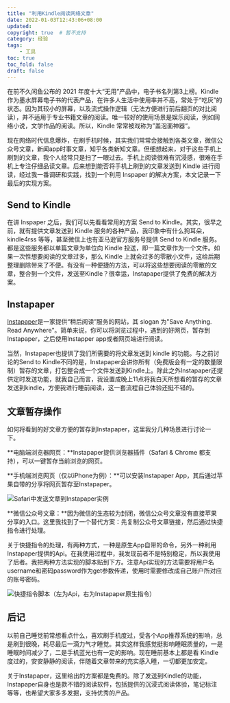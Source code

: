 ```yaml
---
title: "利用Kindle阅读网络文章"
date: 2022-01-03T12:43:06+08:00
updated:
copyright: true  # 暂不支持
category: 经验
tags:
    - 工具
toc: true
toc_fold: false
draft: false
---
```


在前不久闲鱼公布的 2021 年度十大“无用”产品中，电子书名列第3上榜。Kindle 作为墨水屏幕电子书的代表产品，在许多人生活中使用率并不高，常处于“吃灰”的状态。因为其较小的屏幕，以及流式操作逻辑（无法方便进行前后翻页的对比阅读），并不适用于专业书籍文章的阅读。唯一较好的使用场景是娱乐阅读，例如网络小说，文学作品的阅读。所以，Kindle 常常被戏称为”盖泡面神器“。

现在网络时代信息爆炸，在刷手机时候，其实我们常常会接触到各类文章，微信公众号文章，新闻app时事文章，知乎各类新知文章。但细想起来，对于这些手机上刷到的文章，我个人经常只是扫了一眼过去。手机上阅读很难有沉浸感，很难在手机上专注仔细品读文章。后来想到能否将手机上刷到的文章发送到 Kindle 进行阅读，经过我一番调研和实践，找到一个利用 Inspaper 的解决方案，本文记录一下最后的实现方案。

<!--more-->

## Send to Kindle

在讲 Inspaper 之后，我们可以先看看常用的方案 Send to Kindle。其实，很早之前，就有提供文章发送到 Kindle 服务的各种产品，我印象中有什么狗耳朵，kindle4rss 等等，甚至微信上也有亚马逊官方服务号提供 Send to Kindle 服务。都是这些服务都以单篇文章为单位向 Kindle 投送，即一篇文章作为一个文件。如果一次性想要阅读的文章过多，那么 Kindle 上就会过多的零散小文件，这给后期整理删除带来了不便。有没有一种便捷的方法，可以将这些想要阅读的零散的文章，整合到一个文件，发送至Kindle？很幸运，Instapaper提供了免费的解决方案。

## Instapaper

[Instapaper](https://www.instapaper.com/)是一家提供“稍后阅读”服务的网站，其 slogan 为"Save Anything. Read Anywhere"。简单来说，你可以将浏览过程中，遇到的好网页，暂存到Instapaper，之后使用Instapper app或者网页端进行阅读。

当然，Instapaper也提供了我们所需要的将文章发送到 kindle 的功能。与之前讨论的Send to Kindle不同的是，Instapaper会讲你所有（免费版会有一定的数量限制）暂存的文章，打包整合成一个文件发送到Kindle上。除此之外Instapaper还提供定时发送功能，就我自己而言，我设置成晚上11点将我白天所想看的暂存的文章发送到kindle，方便我进行睡前阅读，这一套流程自己体验还挺不错的。

## 文章暂存操作

如何将看到的好文章方便的暂存到Instapaper，这里我分几种场景进行讨论一下。

**电脑端浏览器网页：**Instapaper提供浏览器插件（Safari & Chrome 都支持），可以一键暂存当前浏览的网页。

**手机端浏览网页（仅以iPhone为例）：**可以安装Instapaper App，其后通过苹果自带的分享将网页暂存至Instapaper。

![Safari中发送文章到Instapaper实例](https://s4.ax1x.com/2022/01/03/THFTUJ.png)

**微信公众号文章：**因为微信的生态较为封闭，微信公众号文章没有直接苹果分享的入口。这里我找到了一个替代方案：先复制公众号文章链接，然后通过快捷指令进行处理。

关于快捷指令的处理，有两种方式，一种是原生App自带的命令，另外一种利用Instapaper提供的Api。在我使用过程中，我发现前者不是特别稳定，所以我使用了后者。我把两种方法实现的脚本贴到下方。注意Api实现的方法需要将用户名username和密码password作为get参数传递，使用时需要修改成自己账户所对应的账号密码。

![快捷指令脚本（左为Api，右为Instapaper原生指令）](https://s4.ax1x.com/2022/01/03/THkQGn.png)

## 后记

以前自己睡觉前常想看点什么，喜欢刷手机度过，受各个App推荐系统的影响，总是刷到很晚，耗尽最后一滴力气才睡觉。其实这样我感觉挺影响睡眠质量的，一是睡眠时间减少了，二是手机蓝光也有一定的影响。现在睡前基本上都是看 Kindle度过的，安安静静的阅读，伴随着文章带来的充实感入睡，一切都更加安定。

关于Instapaper，这里给出的方案都是免费的。除了发送到Kindle的功能，Instapaper自身也是款不错的阅读软件，包括提供的沉浸式阅读体验，笔记标注等等，也希望大家多多发掘，支持优秀的产品。